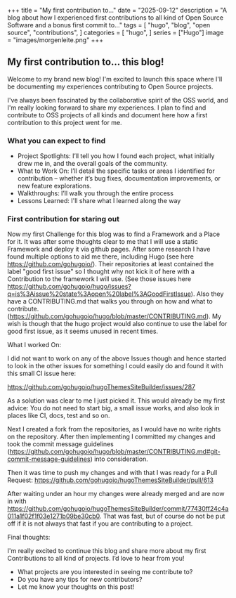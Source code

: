 +++
title = "My first contribution to..."
date = "2025-09-12"
description = "A blog about how I experienced first contributions to all kind of Open Source Software and a bonus first commit to..."
tags = [
    "hugo",
    "blog",
    "open source",
    "contributions",
]
categories = [
    "hugo",
]
series = ["Hugo"]
image = "images/morgenleite.png"
+++

## My first contribution to... this blog!

Welcome to my brand new blog! I'm excited to launch this space where
I'll be documenting my experiences contributing to Open Source projects.

I've always been fascinated by the collaborative spirit of the OSS
world, and I'm really looking forward to share my experiences. I plan
to find and contribute to OSS projects of all kinds and document here
how a first contribution to this project went for me.

### What you can expect to find

- Project Spotlights: I’ll tell you how I found each project, what initially drew me in, and the overall goals of the community.
- What to Work On:  I’ll detail the specific tasks or areas I identified for contribution – whether it’s bug fixes, documentation improvements, or new feature explorations.
- Walkthroughs: I’ll walk you through the entire process
- Lessons Learned:  I'll share what I learned along the way

### First contribution for staring out

Now my first Challenge for this blog was to find a Framework and a Place
for it. It was after some thoughts clear to me that I will use a static
Framework and deploy it via github pages. After some research I have
found multiple options to aid me there, including Hugo (see here
https://github.com/gohugoio/). Their repositories at least contained the
label "good first issue" so I thought why not kick it of here with a
Contribution to the framework I will use. (See those issues here https://github.com/gohugoio/hugo/issues?q=is%3Aissue%20state%3Aopen%20label%3AGoodFirstIssue).
Also they have a CONTRIBUTING.md that walks you through on how and what
to contribute. (https://github.com/gohugoio/hugo/blob/master/CONTRIBUTING.md). My wish
is though that the hugo project would also continue to use the label for
good first issue, as it seems unused in recent times.

What I worked On:

I did not want to work on any of the above Issues though and hence
started to look in the other issues for something I could easily do and
found it with this small CI issue here:

https://github.com/gohugoio/hugoThemesSiteBuilder/issues/287

As a solution was clear to me I just picked it. This would already be my
first advice: You do not need to start big, a small issue works, and
also look in places like CI, docs, test and so on.

Next I created a fork from the repositories, as I would have no write
rights on the repository. After then implementing I committed my changes
and took the commit message guidelines (https://github.com/gohugoio/hugo/blob/master/CONTRIBUTING.md#git-commit-message-guidelines) into consideration.

Then it was time to push my changes and with that I was ready for a Pull
Request: https://github.com/gohugoio/hugoThemesSiteBuilder/pull/613

After waiting under an hour my changes were already merged and are now
in with https://github.com/gohugoio/hugoThemesSiteBuilder/commit/77430ff24c4a011a1f02f1f03e1271b09be30cb0.
That was fast, but of course do not be put off if it is not always that
fast if you are contributing to a project.

Final thoughts:

I'm really excited to continue this blog and share more about my first
Contributions to all kind of projects.  I’d love to hear from you!

- What projects are you interested in seeing me contribute to?
- Do you have any tips for new contributors?
- Let me know your thoughts on this post!
